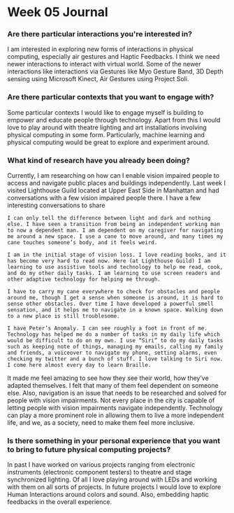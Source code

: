 # Week 05 Journal

### Are there particular interactions you're interested in?

I am interested in exploring new forms of interactions in physical computing, especially air gestures and Haptic Feedbacks. I think we need newer interactions to interact with virtual world. Some of the newer interactions like interactions via Gestures like Myo Gesture Band, 3D Depth sensing using Microsoft Kinect, Air Gestures using Project Soli.

### Are there particular contexts that you want to engage with?

Some particular contexts I would like to engage myself is building to empower and educate people through technology. Apart from this I would love to play around with theatre lighting and art installations involving physical computing in some form. Particularly, machine learning and physical computing would be great to explore and experiment around.

### What kind of research have you already been doing?

Currently, I am researching on how can I enable vision impaired people to access and navigate public places and buildings independently. Last week I visited Lighthouse Guild located at Upper East Side in Manhattan and had conversations with a few vision impaired people there. I have a few interesting conversations to share

`I can only tell the difference between light and dark and nothing else. I have seen a transition from being an independent working man to now a dependent man. I am dependent on my caregiver for navigating me around a new space. I use a cane to move around, and many times my cane touches someone’s body, and it feels weird.`

`I am in the initial stage of vision loss. I love reading books, and it has become very hard to read now. Here (at Lighthouse Guild) I am learning to use assistive tools and technology to help me read, cook, and do my other daily tasks. I am learning to use screen readers and other adaptive technology for helping me through. `

`I have to carry my cane everywhere to check for obstacles and people around me, though I get a sense when someone is around, it is hard to sense other obstacles. Over time I have developed a powerful smell sensation, and it helps me to navigate in a known space. Walking down to a new place is still troublesome.`

`I have Peter’s Anomaly. I can see roughly a foot in front of me. Technology has helped me do a number of tasks in my daily life which would be difficult to do on my own. I use “Siri” to do my daily tasks such as keeping note of things, managing my emails, calling my family and friends, a voiceover to navigate my phone, setting alarms, even checking my twitter and a bunch of stuff. I love talking to Siri now. I come here almost every day to learn Braille.`

It made me feel amazing to see how they see their world, how they’ve adapted themselves. I felt that many of them feel dependent on someone else. Also, navigation is an issue that needs to be researched and solved for people with vision impairments. Not every place in the city is capable of letting people with vision impairments navigate independently. Technology can play a more prominent role in allowing them to live a more independent life, and we, as a society, need to make them feel more inclusive.

### Is there something in your personal experience that you want to bring to future physical computing projects?

In past I have worked on various projects ranging from electronic instruments (electronic component testers) to theatre and stage synchronized lighting. Of all I love playing around with LEDs and working with them on all sorts of projects. In future projects I would love to explore Human Interactions around colors and sound. Also, embedding haptic feedbacks in the overall experience.